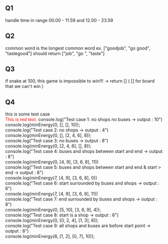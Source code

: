 ## Q1
handle time in range 00.00 - 11.59 and 12.00 - 23.59
## Q2
common word is the longest common word ex. ["goodjob", "go good", "tastegood"] should return ["job", "go ", "taste"]
## Q3
if snake at 100, this game is impossible to win!!! -> return []
( [] for board that we can't win )
## Q4
this is some test case <br>
<span style="color: red;">This is red text.</span>
console.log("Test case 1: no shops no buses -> output : 10") <br>
console.log(minEnergy(0, [], [], 10)); <br>
console.log("Test case 2: no shops -> output : 4") <br>
console.log(minEnergy(0, [], [2, 4, 6], 8)); <br>
console.log("Test case 3: no buses -> output : 8") <br>
console.log(minEnergy(0, [2, 4, 6], [], 8)); <br>
console.log("Test case 4: buses and shops between start and end -> output : 8") <br>
console.log(minEnergy(0, [4, 9], [3, 6, 8], 11)) <br>
console.log("Test case 5: buses and shops between start and end & start > end -> output : 8") <br>
console.log(minEnergy(7, [4, 9], [3, 6, 8], 0)) <br>
console.log("Test case 6: start surrounded by buses and shops -> output : 6") <br>
console.log(minEnergy(7, [4, 9], [3, 6, 8], 11)) <br>
console.log("Test case 7: end surrounded by buses and shops -> output : 8") <br>
console.log(minEnergy(0, [5, 10], [3, 6, 9], 4)); <br>
console.log("Test case 8: start is a shop -> output : 6") <br>
console.log(minEnergy(0, [0, 2, 4], [1, 3], 6)); <br>
console.log("Test case 9: all shops and buses are before start point -> output : 8") <br>
console.log(minEnergy(8, [1, 2], [0, 7], 10)); <br>
